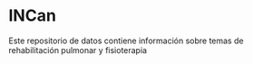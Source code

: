 # INCan
Este repositorio de datos contiene información sobre temas de rehabilitación pulmonar y fisioterapia
